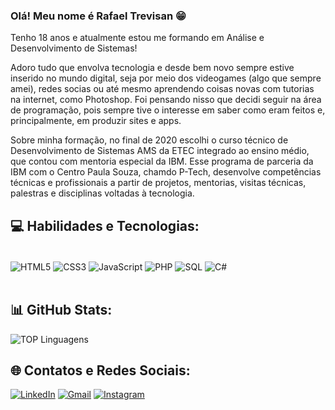 
### Olá! Meu nome é Rafael Trevisan 😁

Tenho 18 anos e atualmente estou me formando em Análise e Desenvolvimento de Sistemas!

Adoro tudo que envolva tecnologia e desde bem novo sempre estive inserido no mundo digital, seja por meio dos videogames (algo que sempre amei), redes socias ou até mesmo aprendendo coisas novas com tutorias na internet, como Photoshop. Foi pensando nisso que decidi seguir na área de programação, pois sempre tive o interesse em saber como eram feitos e, principalmente, em produzir sites e apps.

Sobre minha formação, no final de 2020 escolhi o curso técnico de Desenvolvimento de Sistemas AMS da ETEC integrado ao ensino médio, que contou com mentoria especial da IBM. Esse programa de parceria da IBM com o Centro Paula Souza, chamdo P-Tech, desenvolve competências técnicas e profissionais a partir de projetos, mentorias,
visitas técnicas, palestras e disciplinas voltadas à tecnologia.


## 💻 Habilidades e Tecnologias:

<div style:="display: inline_block"><br/>
    <img align="center" alt="HTML5" src="https://img.shields.io/badge/HTML5-E34F26?style=for-the-badge&logo=html5&logoColor=white"/>
    <img align="center" alt="CSS3" src="https://img.shields.io/badge/CSS3-1572B6?style=for-the-badge&logo=css3&logoColor=white"/>
    <img align="center" alt="JavaScript" src="https://img.shields.io/badge/JavaScript-F7DF1E?style=for-the-badge&logo=javascript&logoColor=black"/>
    <img align="center" alt="PHP" src="https://img.shields.io/badge/PHP-777BB4?style=for-the-badge&logo=php&logoColor=white"/>
    <img align="center" alt="SQL" src="https://img.shields.io/badge/MySQL-00000F?style=for-the-badge&logo=mysql&logoColor=white"/>
    <img align="center" alt="C#" src="https://img.shields.io/badge/C%23-239120?style=for-the-badge&logo=c-sharp&logoColor=white"/>
</div><br>


## 📊 GitHub Stats:

![TOP Linguagens](https://github-readme-stats.vercel.app/api/top-langs/?username=rafaatrevisan&layout=compact&theme=dracula)


## 🌐 Contatos e Redes Sociais:

[![LinkedIn](https://img.shields.io/badge/LinkedIn-0077B5?style=for-the-badge&logo=linkedin&logoColor=white)](https://www.linkedin.com/in/rafaelltrevisan/)
[![Gmail](https://img.shields.io/badge/Gmail-D14836?style=for-the-badge&logo=gmail&logoColor=white)](mailto:rafaatrevisann@gmail.com)
[![Instagram](https://img.shields.io/badge/Instagram-E4405F?style=for-the-badge&logo=instagram&logoColor=white)](https://www.instagram.com/rafaa.trevisan/)

